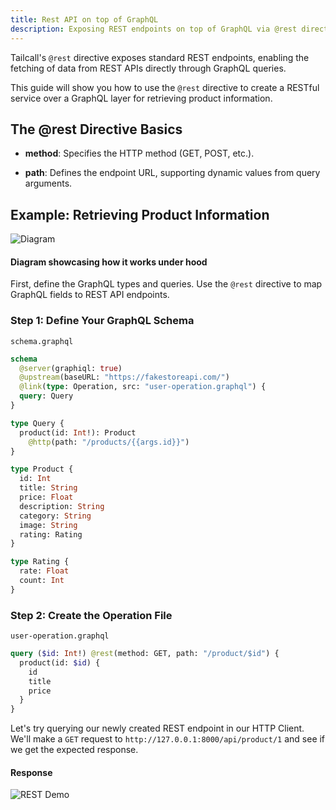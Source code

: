 ```yaml
---
title: Rest API on top of GraphQL
description: Exposing REST endpoints on top of GraphQL via @rest directive.
---
```


Tailcall's `@rest` directive exposes standard REST endpoints, enabling the fetching of data from REST APIs directly through GraphQL queries.

This guide will show you how to use the `@rest` directive to create a RESTful service over a GraphQL layer for retrieving product information.

## The @rest Directive Basics

- **method**: Specifies the HTTP method (GET, POST, etc.).

- **path**: Defines the endpoint URL, supporting dynamic values from query arguments.

## Example: Retrieving Product Information

![Diagram](/images/docs/rest-diagram.svg)

#### Diagram showcasing how it works under hood

First, define the GraphQL types and queries. Use the `@rest` directive to map GraphQL fields to REST API endpoints.

### Step 1: Define Your GraphQL Schema

`schema.graphql`

```graphql
schema
  @server(graphiql: true)
  @upstream(baseURL: "https://fakestoreapi.com/")
  @link(type: Operation, src: "user-operation.graphql") {
  query: Query
}

type Query {
  product(id: Int!): Product
    @http(path: "/products/{{args.id}}")
}

type Product {
  id: Int
  title: String
  price: Float
  description: String
  category: String
  image: String
  rating: Rating
}

type Rating {
  rate: Float
  count: Int
}
```

### Step 2: Create the Operation File

`user-operation.graphql`

```graphql
query ($id: Int!) @rest(method: GET, path: "/product/$id") {
  product(id: $id) {
    id
    title
    price
  }
}
```

Let's try querying our newly created REST endpoint in our HTTP Client.
We'll make a `GET` request to `http://127.0.0.1:8000/api/product/1` and see if we get the expected response.

#### Response

![REST Demo](/images/docs/rest.png)
